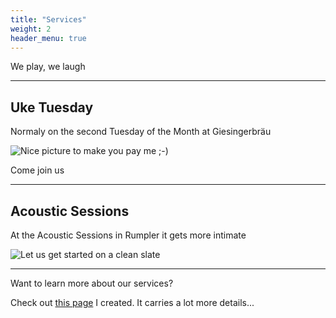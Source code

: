```yaml
---
title: "Services"
weight: 2
header_menu: true
---
```


We play, we laugh

---

## Uke Tuesday

Normaly on the second Tuesday of the Month at Giesingerbräu

![Nice picture to make you pay me ;-)](/images/selective-focus-photography-of-pasta-with-tomato-and-basil-1279330.jpg)

Come join us

---

## Acoustic Sessions

At the Acoustic Sessions in Rumpler it gets more intimate

![Let us get started on a clean slate](/images/board-bunch-cooking-food-349609.jpg)

---

Want to learn more about our services?

Check out [this page](services) I created. It carries a lot more details...
